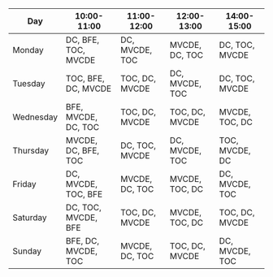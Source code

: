 
| Day | 10:00-11:00 | 11:00-12:00 | 12:00-13:00 | 14:00-15:00 |
| --- | --- | --- | --- | --- |
| Monday | DC, BFE, TOC, MVCDE | DC, MVCDE, TOC | MVCDE, DC, TOC | DC, TOC, MVCDE |
| Tuesday | TOC, BFE, DC, MVCDE | TOC, DC, MVCDE | DC, MVCDE, TOC | DC, TOC, MVCDE |
| Wednesday | BFE, MVCDE, DC, TOC | TOC, DC, MVCDE | TOC, DC, MVCDE | MVCDE, TOC, DC |
| Thursday | MVCDE, DC, BFE, TOC | DC, TOC, MVCDE | DC, MVCDE, TOC | TOC, MVCDE, DC |
| Friday | DC, MVCDE, TOC, BFE | MVCDE, DC, TOC | MVCDE, TOC, DC | DC, MVCDE, TOC |
| Saturday | DC, TOC, MVCDE, BFE | TOC, DC, MVCDE | MVCDE, TOC, DC | TOC, DC, MVCDE |
| Sunday | BFE, DC, MVCDE, TOC | MVCDE, DC, TOC | TOC, DC, MVCDE | DC, MVCDE, TOC |